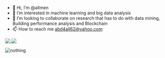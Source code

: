 - 👋 Hi, I’m @allmen
- 👀 I’m interested in machine learning and big data analysis
- 💞️ I’m looking to collaborate on research that has to do with data mining, Building performance analysis and Blockchain
- 📫 How to reach me abd4all62@yahoo.com


<a href="https://github.com/anuraghazra/github-readme-stats">  
  <img align="center" src="https://github-readme-stats.vercel.app/api?username=allmen&count_private=true&show_icons=true&include_all_commits=true&hide_border=true&hide_title=true&theme=merko" /> 
</a> 

<a href="https://github.com/anuraghazra/github-readme-stats">   
  <img align="center" src="https://github-readme-stats.vercel.app/api/top-langs/?username=allmen&hide_title=true&hide_border=true&hide=jupyter%20notebook&theme=highcontrast" /> 
</a>

![nothing](https://visitor-badge.laobi.icu/badge?page_id=allmen)
<!---
allmen/allmen is a ✨ special ✨ repository because its `README.md` (this file) appears on your GitHub profile.
You can click the Preview link to take a look at your changes.
--->
